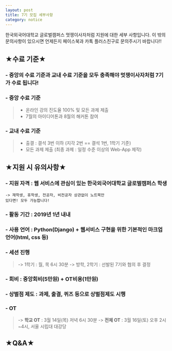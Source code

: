 ```yaml
---
layout: post
title: 7기 모집 세부사항
category: notice
---
```


한국외국어대학교 글로벌캠퍼스 멋쟁이사자처럼 지원에 대한 세부 사항입니다. 
이 밖의 문의사항이 있으시면 언제든지 페이스북과 카톡 플러스친구로 문의주시기 바랍니다!!

## ★수료 기준★
### - 중앙의 수료 기준과 교내 수료 기준을 모두 충족해야 멋쟁이사자처럼 7기가 수료 됩니다!
### - 중앙 수료 기준
   > - 온라인 강의 진도율 100% 및 모든 과제 제출<br>
   > - 7월의 아이디어톤과 8월의 해커톤 참여
### - 교내 수료 기준 
   > - 출결 : 결석 3번 이하 (지각 2번 == 결석 1번, 1학기 기준)<br>
   > - 모든 과제 제출 (최종 과제 : 일정 수준 이상의 Web-App 제작)


## ★지원 시 유의사항★
### - **지원 자격**  : 웹 서비스에 관심이 있는 한국외국어대학교 글로벌캠퍼스 학생 
   <code>-> 재학생, 휴학생, 전공자, 비전공자 상관없이 노트북만 있다면! 모두 가능합니다!</code>
### - **활동 기간**  : 2019년 1년 내내
### - **사용 언어**  : Python(Django) + 웹서비스 구현을 위한 기본적인 마크업 언어(html, css 등)
### - **세션 진행**
   > -> 1학기 : 월, 목 6시 30분
   > -> 방학, 2학기 : 선발된 7기와 협의 후 결정
### - **회비**  : 중앙회비(5만원) + OT비용(1만원)
### - **상벌점 제도**  : 과제, 출결, 퀴즈 등으로 상벌점제도 시행
### - **OT** 
   > -> **학교 OT** : 3월 14일(목) 저녁 6시 30분
   > -> **전체 OT** : 3월 16일(토) 오후 2시~4시, 서울 시립대 대강당
   

## ★Q&A★

